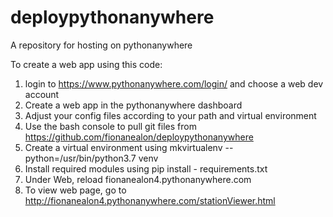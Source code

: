 # deploypythonanywhere
A repository for hosting on pythonanywhere

To create a web app using this code:
1. login to https://www.pythonanywhere.com/login/ and choose a web dev account
2. Create a web app in the pythonanywhere dashboard
3. Adjust your config files according to your path and virtual environment
4. Use the bash console to pull git files from https://github.com/fionanealon/deploypythonanywhere
5. Create a virtual environment using mkvirtualenv --python=/usr/bin/python3.7 venv
6. Install required modules using pip install - requirements.txt
7. Under Web, reload fionanealon4.pythonanywhere.com
8. To view web page, go to http://fionanealon4.pythonanywhere.com/stationViewer.html
